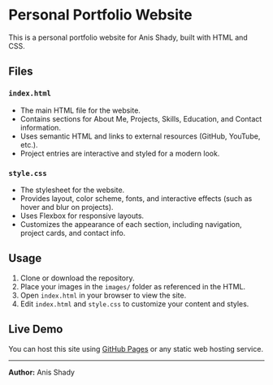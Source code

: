 # Personal Portfolio Website

This is a personal portfolio website for Anis Shady, built with HTML and CSS.

## Files

### `index.html`
- The main HTML file for the website.
- Contains sections for About Me, Projects, Skills, Education, and Contact information.
- Uses semantic HTML and links to external resources (GitHub, YouTube, etc.).
- Project entries are interactive and styled for a modern look.

### `style.css`
- The stylesheet for the website.
- Provides layout, color scheme, fonts, and interactive effects (such as hover and blur on projects).
- Uses Flexbox for responsive layouts.
- Customizes the appearance of each section, including navigation, project cards, and contact info.

## Usage

1. Clone or download the repository.
2. Place your images in the `images/` folder as referenced in the HTML.
3. Open `index.html` in your browser to view the site.
4. Edit `index.html` and `style.css` to customize your content and styles.

## Live Demo

You can host this site using [GitHub Pages](https://pages.github.com/) or any static web hosting service.

---

**Author:** Anis Shady
